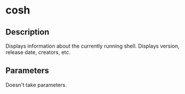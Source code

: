 # cosh
## Description
Displays information about the currently running shell. Displays version, 
release date, creators, etc.

## Parameters
Doesn't take parameters.
